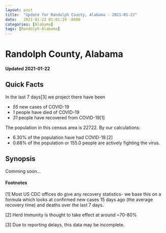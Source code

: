 ```yaml
---
layout: post
title:  "Update for Randolph County, Alabama - 2021-01-22"
date:   2021-01-22 01:01:29 -0600
categories: [Alabama]
tags: [Randolph-Alabama]
---
```


# Randolph County, Alabama
#### Updated 2021-01-22

## Quick Facts

In the last 7 days[3] we project there have been
- *55* new cases of COVID-19
- *1* people have died of COVID-19
- *31* people have recovered from COVID-19[1]

The population in this census area is 22722. By our calculations:
- 6.30% of the population have had COVID-19.[2]
- 0.68% of the population or 155.0 people are actively fighting the virus.

## Synopsis

Comming soon...


#### Footnotes

[1] Most US CDC offices do give any recovery statistics- we base this on a formula which looks at confirmed new cases
15 days ago (the average recovery time) and deaths over the last 7 days.

[2] Herd Immunity is thought to take effect at around ~70-80%

[3] Due to reporting delays, this data may be incomplete.
 
    